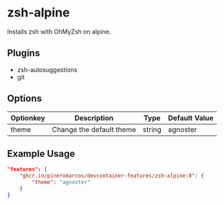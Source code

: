 # zsh-alpine 

Installs zsh with OhMyZsh on alpine. 

## Plugins

- zsh-autosuggestions
- git

## Options

| Optionkey | Description | Type | Default Value |
|-----|-----|-----|-----|
| theme | Change the default theme  | string | agnoster |


## Example Usage

```json
"features": {
    "ghcr.io/pineromarcos/devcontainer-features/zsh-alpine:0": {
        "theme": "agnoster"
    }
}
```